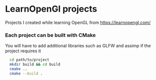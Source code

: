 # LearnOpenGl projects

Projects I created while learning OpenGL from https://learnopengl.com/

### Each project can be built with CMake

You will have to add additional libraries such as GLFW and assimp if the project requires it

```bash
  cd path/to/project
  mkdir build && cd build
  cmake ..
  cmake --build .
```